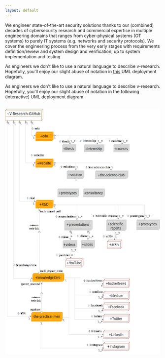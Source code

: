 ```yaml
---
layout: default
---
```


<div class="row">
    <p>
        We engineer state-of-the-art security solutions thanks to our (combined) decades of cybersecurity research and commercial expertise in multiple engineering domains that ranges from cyber-physical systems (OT systems) to purely IT systems (e.g. networks and security protocols). We cover the engineering process from the very early stages with requirements definition/review and system design and verification, up to system implementation and testing. 
    </p>
    <p class="eng-text-m">
 	    As engineers we don't like to use a natural language to describe v-research. Hopefully, you'll enjoy our slight abuse of notation in <a href="images/infrastructure_deploymentDiagram_mobile.png" target="blank">this</a> UML deployment diagram.
    </p>
    <p class="eng-text-d">
 	    As engineers we don't like to use a natural language to describe v-research. Hopefully, you'll enjoy our slight abuse of notation in the following (interactive) UML deployment diagram.
    </p>
</div>

<div class="eng-graph">
    <br>
    <img alt="A deployment diagram of the infrastructure of V-Research" src="images/infrastructure_deploymentDiagram.png" usemap="#dcb809e7-bbd3-4dd1-b082-8afaec084fd1" width="600.0" height="794.7743467933492">
    <map name="dcb809e7-bbd3-4dd1-b082-8afaec084fd1">
        <area alt="V-Research-GitHub" coords="0,0,147,38" href="https://github.com/v-research" name="dcb809e7-bbd3-4dd1-b082-8afaec084fd1" shape="rect">
        <area alt="Medium" coords="380,590,482,619" href="https://knowledgezero.medium.com/" name="dcb809e7-bbd3-4dd1-b082-8afaec084fd1" shape="rect">
        <area alt="Facebook" coords="380,627,482,655" href="https://www.facebook.com/vresearch.it"  name="dcb809e7-bbd3-4dd1-b082-8afaec084fd1" shape="rect">
        <area alt="Twitter" coords="380,665,482,694" href="https://twitter.com/marcorocchetto" name="dcb809e7-bbd3-4dd1-b082-8afaec084fd1" shape="rect">
        <area alt="Instagram" coords="380,755,482,783" href="https://www.instagram.com/vresearch_it/" name="dcb809e7-bbd3-4dd1-b082-8afaec084fd1" shape="rect">
        <area alt="tech_report_pdf " coords="134,325,218,340" name="dcb809e7-bbd3-4dd1-b082-8afaec084fd1" shape="rect">
        <area alt="tech_report_pdf " coords="129,320,135,326" name="dcb809e7-bbd3-4dd1-b082-8afaec084fd1" shape="rect">
        <area alt="R&amp;D" coords="117,294,187,323" href="https://github.com/v-research/cybersecurity" name="dcb809e7-bbd3-4dd1-b082-8afaec084fd1" shape="rect">
        <area alt="tech_report_intro" coords="135,518,222,533" name="dcb809e7-bbd3-4dd1-b082-8afaec084fd1" shape="rect">
        <area alt="tech_report_intro" coords="129,529,135,535" name="dcb809e7-bbd3-4dd1-b082-8afaec084fd1" shape="rect">
        <area alt="game_manual" coords="62,560,134,575" name="dcb809e7-bbd3-4dd1-b082-8afaec084fd1" shape="rect">
        <area alt="game_manual" coords="137,558,143,564" name="dcb809e7-bbd3-4dd1-b082-8afaec084fd1" shape="rect">
        <area alt="knowledgeZero" coords="104,532,228,561" href="https://www.knowledgezero.com/" name="dcb809e7-bbd3-4dd1-b082-8afaec084fd1" shape="rect">
        <area alt="readme" coords="96,643,135,658" name="dcb809e7-bbd3-4dd1-b082-8afaec084fd1" shape="rect">
        <area alt="readme" coords="137,655,143,661" name="dcb809e7-bbd3-4dd1-b082-8afaec084fd1" shape="rect">
        <area alt="the-practical-men" coords="100,658,222,690" href="https://github.com/v-research/the-practical-men" name="dcb809e7-bbd3-4dd1-b082-8afaec084fd1" shape="rect">
        <area alt="website" coords="117,161,187,190" href="https://github.com/v-research/website" name="dcb809e7-bbd3-4dd1-b082-8afaec084fd1" shape="rect">
        <area alt="LinkedIn" coords="380,717,482,745" href="https://www.linkedin.com/company/v-researchit/" name="dcb809e7-bbd3-4dd1-b082-8afaec084fd1" shape="rect">
        <area alt="hackerNews" coords="380,551,482,579" href="https://news.ycombinator.com/" name="dcb809e7-bbd3-4dd1-b082-8afaec084fd1" shape="rect">
        <area alt="arXiv" coords="394,424,452,453" href="https://arxiv.org/" name="dcb809e7-bbd3-4dd1-b082-8afaec084fd1" shape="rect">
        <area alt="edu" coords="117,73,187,104" href="https://edu.v-research.it" name="dcb809e7-bbd3-4dd1-b082-8afaec084fd1" shape="rect">
        <area alt="prototypes" coords="507,358,599,393" href="https://github.com/v-research/cybersecurity/tree/master/prototypes" name="dcb809e7-bbd3-4dd1-b082-8afaec084fd1" shape="rect">
        <area alt="scientific reports" coords="390,358,469,396" href="https://github.com/v-research/cybersecurity/tree/master/reports" name="dcb809e7-bbd3-4dd1-b082-8afaec084fd1" shape="rect">
        <area alt="presentations" coords="228,360,338,394" href="https://github.com/v-research/cybersecurity/tree/master/presentations" name="dcb809e7-bbd3-4dd1-b082-8afaec084fd1" shape="rect">
        <area alt="slides" coords="292,424,348,453" name="dcb809e7-bbd3-4dd1-b082-8afaec084fd1" shape="rect">
        <area alt="videos" coords="222,425,279,452" name="dcb809e7-bbd3-4dd1-b082-8afaec084fd1" shape="rect">
        <area alt="YouTube" coords="233,484,302,513" name="dcb809e7-bbd3-4dd1-b082-8afaec084fd1" shape="rect">
        <area alt="solutions" coords="238,199,306,227" href="https://v-research.it/solutions.html" name="dcb809e7-bbd3-4dd1-b082-8afaec084fd1" shape="rect">
        <area alt="consultancy" coords="301,257,386,286" href="https://v-research.it/solutions.html" name="dcb809e7-bbd3-4dd1-b082-8afaec084fd1" shape="rect">
        <area alt="prototypes" coords="201,257,286,286" href="https://github.com/v-research/cybersecurity/tree/master/prototypes" name="dcb809e7-bbd3-4dd1-b082-8afaec084fd1" shape="rect">
        <area alt="the-science-club" coords="347,199,476,227" href="https://v-research.it/team.html" name="dcb809e7-bbd3-4dd1-b082-8afaec084fd1" shape="rect">
        <area alt="courses" coords="418,114,482,141" href="https://edu.v-research.it" name="dcb809e7-bbd3-4dd1-b082-8afaec084fd1" shape="rect">
        <area alt="thesis" coords="220,114,275,141" href="https://edu.v-research.it" name="dcb809e7-bbd3-4dd1-b082-8afaec084fd1" shape="rect">
        <area alt="internships" coords="304,114,384,140" href="https://edu.v-research.it" name="dcb809e7-bbd3-4dd1-b082-8afaec084fd1" shape="rect">
    </map>

</div>